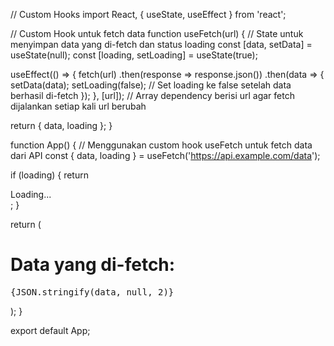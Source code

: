 // Custom Hooks
import React, { useState, useEffect } from 'react';

// Custom Hook untuk fetch data
function useFetch(url) {
  // State untuk menyimpan data yang di-fetch dan status loading
  const [data, setData] = useState(null);
  const [loading, setLoading] = useState(true);

  useEffect(() => {
    fetch(url)
      .then(response => response.json())
      .then(data => {
        setData(data);
        setLoading(false); // Set loading ke false setelah data berhasil di-fetch
      });
  }, [url]); // Array dependency berisi url agar fetch dijalankan setiap kali url berubah

  return { data, loading };
}

function App() {
  // Menggunakan custom hook useFetch untuk fetch data dari API
  const { data, loading } = useFetch('https://api.example.com/data');

  if (loading) {
    return <div>Loading...</div>;
  }

  return (
    <div>
      <h1>Data yang di-fetch:</h1>
      <pre>{JSON.stringify(data, null, 2)}</pre>
    </div>
  );
}

export default App;